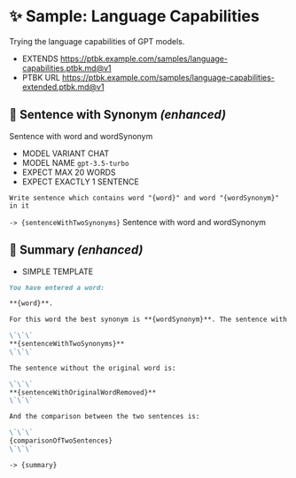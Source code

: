# ✨ Sample: Language Capabilities

Trying the language capabilities of GPT models.

-   EXTENDS https://ptbk.example.com/samples/language-capabilities.ptbk.md@v1
-   PTBK URL https://ptbk.example.com/samples/language-capabilities-extended.ptbk.md@v1

## 💬 Sentence with Synonym _(enhanced)_

Sentence with word and wordSynonym

-   MODEL VARIANT CHAT
-   MODEL NAME `gpt-3.5-turbo`
-   EXPECT MAX 20 WORDS
-   EXPECT EXACTLY 1 SENTENCE

```text
Write sentence which contains word "{word}" and word "{wordSynonym}" in it
```

`-> {sentenceWithTwoSynonyms}` Sentence with word and wordSynonym

## 🔗 Summary _(enhanced)_

-   SIMPLE TEMPLATE

```markdown
You have entered a word:

**{word}**.

For this word the best synonym is **{wordSynonym}**. The sentence with both words is:

\`\`\`
**{sentenceWithTwoSynonyms}**
\`\`\`

The sentence without the original word is:

\`\`\`
**{sentenceWithOriginalWordRemoved}**
\`\`\`

And the comparison between the two sentences is:

\`\`\`
{comparisonOfTwoSentences}
\`\`\`
```

`-> {summary}`
